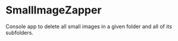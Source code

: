 # SmallImageZapper
Console app to delete all small images in a given folder and all of its subfolders.
